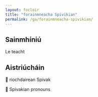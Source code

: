 ```yaml
---
layout: focloir
title: "forainmneacha Spivikian"
permalink: /ga/forainmneacha-spivikian/
---
```


## Sainmhíniú

Le teacht

## Aistriúcháin

&#x1f3f4;&#xe0067;&#xe0062;&#xe0073;&#xe0063;&#xe0074;&#xe007f; riochdairean Spivak

&#x1f3f4;&#xe0067;&#xe0062;&#xe0065;&#xe006e;&#xe0067;&#xe007f; Spivakian pronouns
